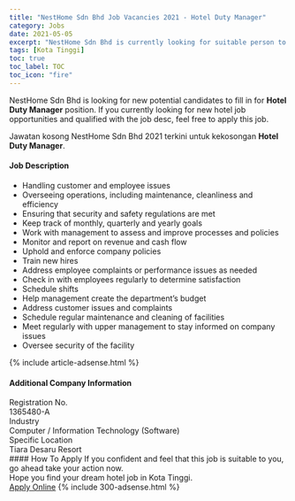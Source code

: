 ```yaml
---
title: "NestHome Sdn Bhd Job Vacancies 2021 - Hotel Duty Manager" 
category: Jobs 
date: 2021-05-05 
excerpt: "NestHome Sdn Bhd is currently looking for suitable person to fill in the Hotel Duty Manager which positioned at Kota Tinggi" 
tags: [Kota Tinggi] 
toc: true 
toc_label: TOC 
toc_icon: "fire" 
--- 
```


<p>NestHome Sdn Bhd is looking for new potential candidates to fill in for <b>Hotel Duty Manager</b> position. If you currently looking for new hotel job opportunities and qualified with the job desc, feel free to apply this job.
</p>Jawatan kosong NestHome Sdn Bhd 2021 terkini untuk kekosongan <b>Hotel Duty Manager</b>. 
<div><div><h4>Job Description</h4></div><div><div><span><div><ul><li>Handling customer and employee issues</li><li>Overseeing operations, including maintenance, cleanliness and efficiency</li><li>Ensuring that security and safety regulations are met</li><li>Keep track of monthly, quarterly and yearly goals</li><li>Work with management to assess and improve processes and policies</li><li>Monitor and report on revenue and cash flow</li><li>Uphold and enforce company policies</li><li>Train new hires</li><li>Address employee complaints or performance issues as needed</li><li>Check in with employees regularly to determine satisfaction</li><li>Schedule shifts</li><li>Help management create the department&#8217;s budget</li><li>Address customer issues and complaints</li><li>Schedule regular maintenance and cleaning of facilities</li><li>Meet regularly with upper management to stay informed on company issues</li><li>Oversee security of the facility</li></ul></div></span></div></div></div> 
{% include article-adsense.html %} 
<div><div><h4>Additional Company Information</h4></div><div><div><div><div><div><div><div><span>Registration No.</span></div><div><span>1365480-A</span></div></div></div></div><div><div><div><div><span>Industry</span></div><div><span>Computer / Information Technology (Software)</span></div></div></div></div><div><div><div><div><span>Specific Location</span></div><div><span>Tiara Desaru Resort</span></div></div></div></div></div></div></div></div> 
#### How To Apply 
If you confident and feel that this job is suitable to you, go ahead take your action now. <br/> 
Hope you find your dream hotel job in Kota Tinggi. <br/> 
<a href="https://www.jobstreet.com.my/en/job/hotel-duty-manager-4547429?jobId=jobstreet-my-job-4547429" class="btn btn--info" target="_blank" rel="nofollow noopenner">Apply Online</a> 
{% include 300-adsense.html %} 